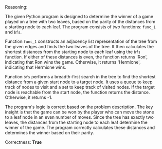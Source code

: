 Reasoning:

The given Python program is designed to determine the winner of a game played on a tree with two leaves, based on the parity of the distances from a starting node to each leaf. The program consists of two functions: `func_1` and `bfs`.

Function `func_1` constructs an adjacency list representation of the tree from the given edges and finds the two leaves of the tree. It then calculates the shortest distances from the starting node to each leaf using the `bfs` function. If either of these distances is even, the function returns 'Ron', indicating that Ron wins the game. Otherwise, it returns 'Hermione', indicating that Hermione wins.

Function `bfs` performs a breadth-first search in the tree to find the shortest distance from a given start node to a target node. It uses a queue to keep track of nodes to visit and a set to keep track of visited nodes. If the target node is reachable from the start node, the function returns the distance. Otherwise, it returns -1.

The program's logic is correct based on the problem description. The key insight is that the game can be won by the player who can move the stone to a leaf node in an even number of moves. Since the tree has exactly two leaves, the distances from the starting node to each leaf determine the winner of the game. The program correctly calculates these distances and determines the winner based on their parity.

Correctness: **True**